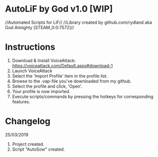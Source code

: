 # AutoLiF by God v1.0 [WIP]
//Automated Scripts for LiF//
//Library created by github.com/rydland aka God Almighty [STEAM_0:0:7572]//
# Instructions
1. Download & Install VoiceAttack: https://voiceattack.com/Default.aspx#download-1
2. Launch VoiceAttack
3. Select the 'Import Profile' item in the profile list.
4. Browse to the .vap-file you've downloaded from my github.
5. Select the profile and click, 'Open'.
6. Your profile is now imported.
7. Execute scripts/commands by pressing the hotkeys for corresponding features.
# Changelog
25/03/2019
1. Project created.
2. Script "AutoSow" created.
